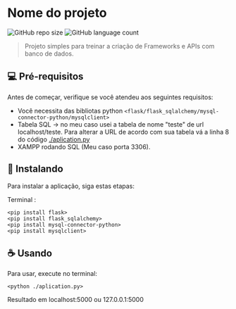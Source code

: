 # Nome do projeto

<!---Esses são exemplos. Veja https://shields.io para outras pessoas ou para personalizar este conjunto de escudos. Você pode querer incluir dependências, status do projeto e informações de licença aqui--->

![GitHub repo size](https://img.shields.io/github/repo-size/otaviozordan/Flask-And-SQL?style=for-the-badge)
![GitHub language count](https://img.shields.io/github/languages/count/otaviozordan/Flask-And-SQL?style=for-the-badge)

> Projeto simples para treinar a criação de Frameworks e APIs com banco de dados.

## 💻 Pré-requisitos

Antes de começar, verifique se você atendeu aos seguintes requisitos:
<!---Estes são apenas requisitos de exemplo. Adicionar, duplicar ou remover conforme necessário--->
* Você necessita das bibliotas python `<flask/flask_sqlalchemy/mysql-connector-python/mysqlclient>`
* Tabela SQL -> no meu caso usei a tabela de nome "teste" de url localhost/teste. Para alterar a URL de acordo com sua tabela vá a linha 8 do código [./aplication.py](https://github.com/otaviozordan/Flask-And-SQL/blob/main/aplication.py)
* XAMPP rodando SQL (Meu caso porta 3306). 


## 🚀 Instalando

Para instalar a aplicação, siga estas etapas:

Terminal :
```
<pip install flask>
<pip install flask_sqlalchemy>
<pip install mysql-connector-python>
<pip install mysqlclient>
```

## ☕ Usando

Para usar, execute no terminal:

```
<python ./aplication.py>
```

Resultado em localhost:5000 ou 127.0.0.1:5000
